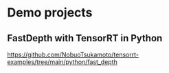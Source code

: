# Demo projects

## FastDepth with TensorRT in Python
https://github.com/NobuoTsukamoto/tensorrt-examples/tree/main/python/fast_depth